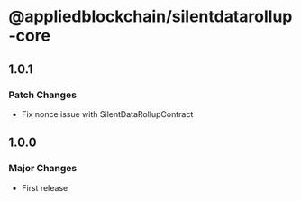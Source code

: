 # @appliedblockchain/silentdatarollup-core

## 1.0.1

### Patch Changes

- Fix nonce issue with SilentDataRollupContract

## 1.0.0

### Major Changes

- First release
